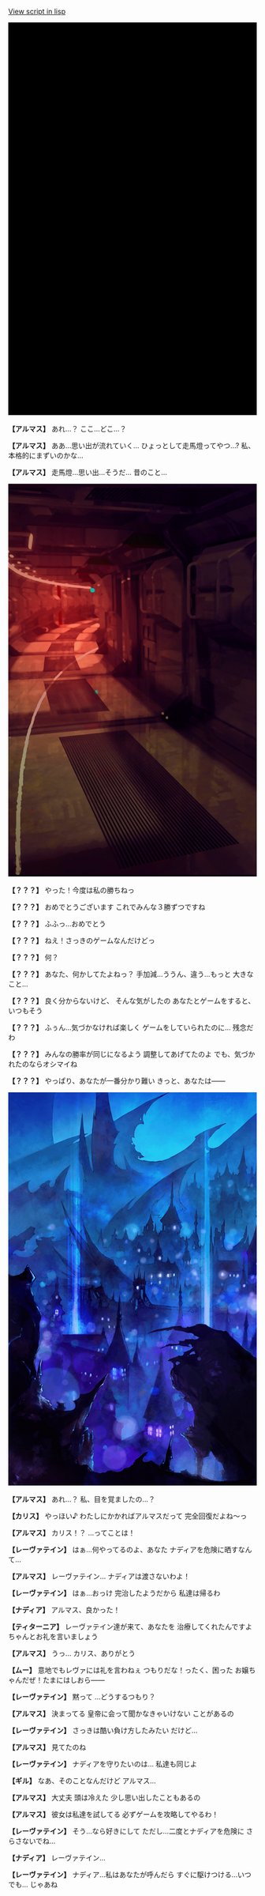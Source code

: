 [View script in lisp](../scripts/100604050.txt)

![bg_black.png](../images/backgrounds/bg_black.png)

**【アルマス】**
あれ…？
ここ…どこ…？

**【アルマス】**
ああ…思い出が流れていく…
ひょっとして走馬燈ってやつ…?
私、本格的にまずいのかな…

**【アルマス】**
走馬燈…思い出…そうだ…
昔のこと…

![red_corridor.png](../images/backgrounds/red_corridor.png)

**【？？？】**
やった！今度は私の勝ちねっ

**【？？？】**
おめでとうございます
これでみんな３勝ずつですね

**【？？？】**
ふふっ…おめでとう

**【？？？】**
ねえ！さっきのゲームなんだけどっ

**【？？？】**
何？

**【？？？】**
あなた、何かしてたよねっ？
手加減…ううん、違う…もっと
大きなこと…

**【？？？】**
良く分からないけど、
そんな気がしたの
あなたとゲームをすると、いつもそう

**【？？？】**
ふぅん…気づかなければ楽しく
ゲームをしていられたのに…
残念だわ

**【？？？】**
みんなの勝率が同じになるよう
調整してあげてたのよ
でも、気づかれたのならオシマイね

**【？？？】**
やっぱり、あなたが一番分かり難い
きっと、あなたは――

![300_devil_night03.png](../images/backgrounds/300_devil_night03.png)

**【アルマス】**
あれ…？
私、目を覚ましたの…？

**【カリス】**
やっほい♪
わたしにかかればアルマスだって
完全回復だよね～っ

**【アルマス】**
カリス！？
…ってことは！

**【レーヴァテイン】**
はぁ…何やってるのよ、あなた
ナディアを危険に晒すなんて…

**【アルマス】**
レーヴァテイン…
ナディアは渡さないわよ！

**【レーヴァテイン】**
はぁ…おっけ
完治したようだから
私達は帰るわ

**【ナディア】**
アルマス、良かった！

**【ティターニア】**
レーヴァテイン達が来て、あなたを
治療してくれたんですよ
ちゃんとお礼を言いましょう

**【アルマス】**
うっ…
カリス、ありがとう

**【ムー】**
意地でもレヴァには礼を言わねぇ
つもりだな！ったく、困った
お嬢ちゃんだぜ！たまにはしおら――

**【レーヴァテイン】**
黙って
…どうするつもり？

**【アルマス】**
決まってる
皇帝に会って聞かなきゃいけない
ことがあるの

**【レーヴァテイン】**
さっきは酷い負け方したみたい
だけど…

**【アルマス】**
見てたのね

**【レーヴァテイン】**
ナディアを守りたいのは…
私達も同じよ

**【ギル】**
なあ、そのことなんだけど
アルマス…

**【アルマス】**
大丈夫
頭は冷えた
少し思い出したこともあるの

**【アルマス】**
彼女は私達を試してる
必ずゲームを攻略してやるわ！

**【レーヴァテイン】**
そう…なら好きにして
ただし…二度とナディアを危険に
さらさないでね…

**【ナディア】**
レーヴァテイン…

**【レーヴァテイン】**
ナディア…私はあなたが呼んだら
すぐに駆けつける…いつでも…
じゃあね